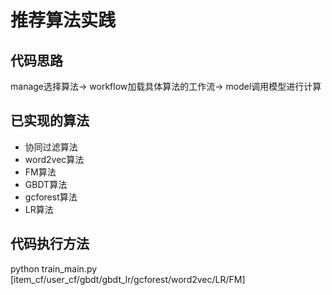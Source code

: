 # 推荐算法实践

## 代码思路

manage选择算法-> workflow加载具体算法的工作流-> model调用模型进行计算

 

## 已实现的算法

- 协同过滤算法
- word2vec算法
- FM算法
- GBDT算法
- gcforest算法
- LR算法



## 代码执行方法

python train_main.py [item_cf/user_cf/gbdt/gbdt_lr/gcforest/word2vec/LR/FM]
